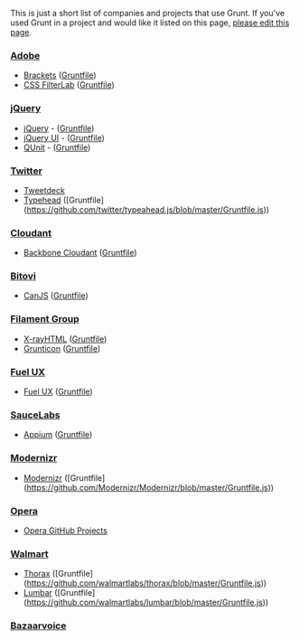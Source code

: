 This is just a short list of companies and projects that use Grunt. If you've used Grunt in a project and would like it listed on this page, [please edit this page](https://github.com/gruntjs/grunt/wiki/Who-uses-Grunt/_edit).

### [Adobe](http://www.adobe.com/)
- [Brackets](http://brackets.io/) ([Gruntfile](https://github.com/adobe/brackets/blob/master/Gruntfile.js))
- [CSS FilterLab](http://html.adobe.com/webstandards/csscustomfilters/cssfilterlab/) ([Gruntfile](https://github.com/adobe/cssfilterlab/blob/master/grunt.js))

### [jQuery](http://jquery.com/)
- [jQuery](http://jquery.com/) - ([Gruntfile](https://github.com/jquery/jquery/blob/master/Gruntfile.js))
- [jQuery UI](http://jqueryui.com/) - ([Gruntfile](https://github.com/jquery/jquery-ui/blob/master/grunt.js))
- [QUnit](http://qunitjs.com/) - ([Gruntfile](https://github.com/jquery/qunit/blob/master/Gruntfile.js))

### [Twitter](https://twitter.com/)
- [Tweetdeck](http://www.tweetdeck.com/)
- [Typehead](https://github.com/twitter/typeahead.js) ([Gruntfile]
(https://github.com/twitter/typeahead.js/blob/master/Gruntfile.js))

### [Cloudant](https://cloudant.com/)
- [Backbone Cloudant](https://github.com/cloudant-labs/backbone.cloudant) ([Gruntfile](https://github.com/cloudant-labs/backbone.cloudant/blob/master/grunt.js))

### [Bitovi](http://bitovi.com/)
- [CanJS](http://canjs.us/) ([Gruntfile](https://github.com/bitovi/canjs/blob/master/Gruntfile.js))

### [Filament Group](http://filamentgroup.com/)
- [X-rayHTML](https://github.com/filamentgroup/X-rayHTML) ([Gruntfile](https://github.com/filamentgroup/X-rayHTML/blob/master/grunt.js))
- [Grunticon](https://github.com/filamentgroup/grunticon) ([Gruntfile](https://github.com/filamentgroup/grunticon/blob/master/grunt.js))

### [Fuel UX](http://exacttarget.github.com/fuelux/)
- [Fuel UX](http://exacttarget.github.com/fuelux/) ([Gruntfile](https://github.com/ExactTarget/fuelux/blob/master/grunt.js))

### [SauceLabs](https://saucelabs.com/)
- [Appium](https://saucelabs.com/appium) ([Gruntfile](https://github.com/appium/appium/blob/master/grunt.js))

### [Modernizr](http://modernizr.com/)
- [Modernizr](http://modernizr.com/) ([Gruntfile]
(https://github.com/Modernizr/Modernizr/blob/master/Gruntfile.js))

### [Opera](http://opera.com)
- [Opera GitHub Projects](https://github.com/operasoftware)

### [Walmart](http://www.walmart.com/)
- [Thorax](https://github.com/walmartlabs/thorax) ([Gruntfile]
(https://github.com/walmartlabs/thorax/blob/master/Gruntfile.js))
- [Lumbar](http://walmartlabs.github.io/lumbar/) ([Gruntfile]
(https://github.com/walmartlabs/lumbar/blob/master/Gruntfile.js))

### [Bazaarvoice](http://www.bazaarvoice.com/)